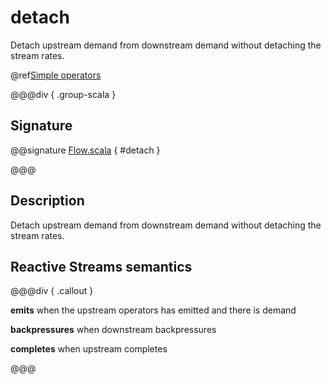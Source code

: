 # detach

Detach upstream demand from downstream demand without detaching the stream rates.

@ref[Simple operators](../index.md#simple-operators)

@@@div { .group-scala }

## Signature

@@signature [Flow.scala](/akka-stream/src/main/scala/akka/stream/scaladsl/Flow.scala) { #detach }

@@@

## Description

Detach upstream demand from downstream demand without detaching the stream rates.

## Reactive Streams semantics

@@@div { .callout }

**emits** when the upstream operators has emitted and there is demand

**backpressures** when downstream backpressures

**completes** when upstream completes

@@@

